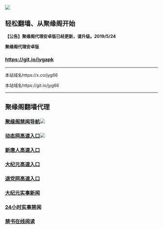 ![](https://raw.githubusercontent.com/hao369/a/master/j.jpg)



## 轻松翻墙、从聚缘阁开始



**【公告】聚缘阁代理安卓版已经更新，请升级。2019/5/24**

 
**聚缘阁代理安卓版**
### https://git.io/jygapk  

***

本站域名https://x.co/jyg66 

本站域名https://git.io/jyg66



***




## 聚缘阁翻墙代理 



### [聚缘阁禁闻导航](https://nameless-unit-62b6.88uf.workers.dev/-----http://sp.jyge.eu.org)![](https://tup.vraet.cf/jyg.gif)

### [动态网高速入口](https://66.hgw4y.gq/?id=2)![](https://tup.vraet.cf/jygdl.gif)


### [新唐人高速入口](https://66.hgw4y.gq/?id=5)

### [大纪元高速入口](https://66.hgw4y.gq/?id=7)

### [退党网高速入口](https://66.hgw4y.gq/?id=8)






### [大纪元实事新闻](https://git.io/fjmgE)

### [24小时实事禁闻](https://git.io/fj3Go)

### [禁书在线阅读](https://git.io/fjJ5Z)






